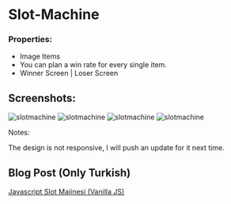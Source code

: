 # Slot-Machine

### Properties:

<ul>
<li>Image Items</li>
<li>You can plan a win rate for every single item.</li>
<li>Winner Screen | Loser Screen</li>
</ul>

## Screenshots:

![slotmachine](https://user-images.githubusercontent.com/51473263/183242097-86ac747e-3d76-419c-8c68-966bd9e581f0.png)
![slotmachine](https://user-images.githubusercontent.com/51473263/183242182-a10d44fd-9687-45b8-b2c3-de1c53101175.png)
![slotmachine](https://user-images.githubusercontent.com/51473263/183242169-60b1a32d-362b-4341-8ef5-df2f7e235498.png)
![slotmachine](https://user-images.githubusercontent.com/51473263/183242217-631348ab-47c8-49c8-8e98-18c8fe6eca89.png)

Notes:

The design is not responsive, I will push an update for it next time.

## Blog Post (Only Turkish)

<a href="https://kodlayiruk.com/javascript-ile-slot-makinesi-vanilla-js/">Javascript Slot Majinesi (Vanilla JS)</a>
